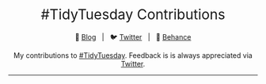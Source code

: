 <h1 style="font-weight:normal" align="center">
  &nbsp;#TidyTuesday Contributions&nbsp;
</h1>

<div align="center">

&nbsp;&nbsp;&nbsp;:link: [Blog][Blog]&nbsp;&nbsp;&nbsp;|&nbsp;&nbsp;&nbsp;:bird: [Twitter][Twitter]&nbsp;&nbsp;&nbsp;|&nbsp;&nbsp;&nbsp;:art: [Behance][Behance]&nbsp;&nbsp;&nbsp;

</div>

<!--
Quick Link
-->

[Twitter]:https://twitter.com/TanyaS_08
[Blog]:https://tanyadoesscience.com
[Behance]:https://www.behance.net/tanyastrydom
<div align="center">

My contributions to [#TidyTuesday](https://github.com/rfordatascience/tidytuesday).
Feedback is is always appreciated via [Twitter](https://twitter.com/cedscherer).

</div>

***

